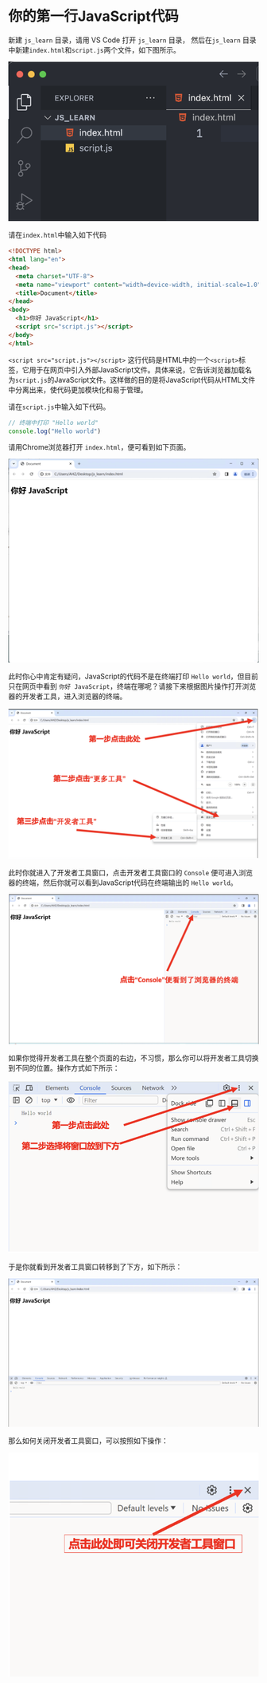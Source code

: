 # 你的第一行JavaScript代码

新建 `js_learn` 目录，请用 VS Code 打开 `js_learn` 目录，
然后在`js_learn` 目录中新建`index.html`和`script.js`两个文件，如下图所示。

![](./imgs/setup_01.png)

请在`index.html`中输入如下代码

```html title="index.html"
<!DOCTYPE html>
<html lang="en">
<head>
  <meta charset="UTF-8">
  <meta name="viewport" content="width=device-width, initial-scale=1.0">
  <title>Document</title>
</head>
<body>
  <h1>你好 JavaScript</h1>
  <script src="script.js"></script>
</body>
</html>
```
`<script src="script.js"></script>` 这行代码是HTML中的一个`<script>`标签，它用于在网页中引入外部JavaScript文件。具体来说，它告诉浏览器加载名为`script.js`的JavaScript文件。这样做的目的是将JavaScript代码从HTML文件中分离出来，使代码更加模块化和易于管理。

请在`script.js`中输入如下代码。
```js title="script.js"
// 终端中打印 "Hello world"
console.log("Hello world")
```

请用Chrome浏览器打开 `index.html`，便可看到如下页面。

![](./imgs/setup_02.png)

此时你心中肯定有疑问，JavaScript的代码不是在终端打印 `Hello world`，但目前只在网页中看到 `你好 JavaScript`，终端在哪呢？请接下来根据图片操作打开浏览器的开发者工具，进入浏览器的终端。


![](./imgs/setup_03.png)

此时你就进入了开发者工具窗口，点击开发者工具窗口的 `Console` 便可进入浏览器的终端，然后你就可以看到JavaScript代码在终端输出的 `Hello world`。

![](./imgs/setup_04.png)

如果你觉得开发者工具在整个页面的右边，不习惯，那么你可以将开发者工具切换到不同的位置。操作方式如下所示：

![](./imgs/setup_05.png)

于是你就看到开发者工具窗口转移到了下方，如下所示：

![](./imgs/setup_06.png)

那么如何关闭开发者工具窗口，可以按照如下操作：

![](./imgs/setup_07.png)

